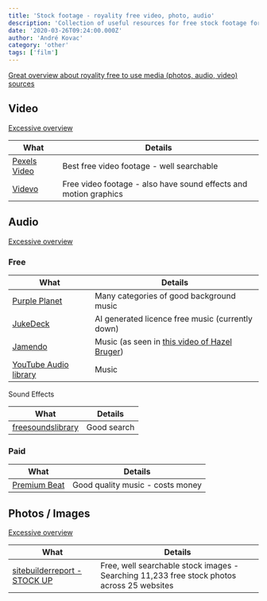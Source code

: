 ```yaml
---
title: 'Stock footage - royality free video, photo, audio'
description: 'Collection of useful resources for free stock footage for YouTube videos'
date: '2020-03-26T09:24:00.000Z'
author: 'André Kovac'
category: 'other'
tags: ['film']
---
```


[Great overview about royality free to use media (photos, audio, video) sources](https://github.com/bradtraversy/design-resources-for-developers)


## Video

[Excessive overview](https://github.com/bradtraversy/design-resources-for-developers#stock-videos)

| What | Details |
|---|---|
| [Pexels Video](https://videos.pexels.com/videos/) | Best free video footage - well searchable |
| [Videvo](https://www.videvo.net/video/) | Free video footage - also have sound effects and motion graphics |

## Audio

[Excessive overview](https://github.com/bradtraversy/design-resources-for-developers#stock-music--sound-effects)

### Free

| What | Details |
|---|---|
| [Purple Planet](https://www.purple-planet.com) | Many categories of good background music |
| [JukeDeck](https://www.jukedeck.com/) | AI generated licence free music (currently down) |
| [Jamendo](https://www.jamendo.com/track/1465273/hard-rock) | Music (as seen in [this video of Hazel Bruger](https://www.youtube.com/watch?v=TqNLjy5PnPA&t=1955s)) |
| [YouTube Audio library](https://www.youtube.com/channel/UCht8qITGkBvXKsR1Byln-wA) | Music |

Sound Effects

| What | Details |
|---|---|
| [freesoundslibrary](https://www.freesoundslibrary.com/) | Good search |



### Paid

| What | Details |
|---|---|
| [Premium Beat](https://www.premiumbeat.com/account/orders/1966014) | Good quality music - costs money |

## Photos / Images

[Excessive overview](https://github.com/bradtraversy/design-resources-for-developers#stock-photos)

| What | Details |
|---|---|
| [sitebuilderreport - STOCK UP](http://www.sitebuilderreport.com/stock-up) | Free, well searchable stock images - Searching 11,233 free stock photos across 25 websites |
